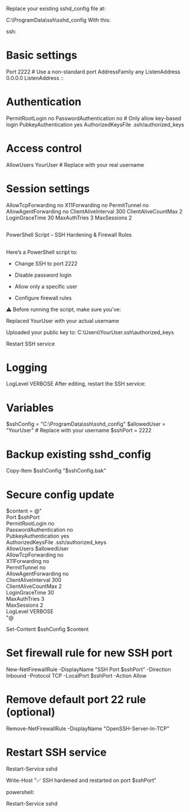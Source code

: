Replace your existing sshd_config file at:


C:\ProgramData\ssh\sshd_config
With this:

ssh:

# Basic settings
Port 2222                   # Use a non-standard port
AddressFamily any
ListenAddress 0.0.0.0
ListenAddress ::

# Authentication
PermitRootLogin no
PasswordAuthentication no   # Only allow key-based login
PubkeyAuthentication yes
AuthorizedKeysFile .ssh/authorized_keys

# Access control
AllowUsers YourUser         # Replace with your real username

# Session settings
AllowTcpForwarding no
X11Forwarding no
PermitTunnel no
AllowAgentForwarding no
ClientAliveInterval 300
ClientAliveCountMax 2
LoginGraceTime 30
MaxAuthTries 3
MaxSessions 2
 ##

 PowerShell Script – SSH Hardening & Firewall Rules
##
 Here’s a PowerShell script to:

- Change SSH to port 2222

- Disable password login

- Allow only a specific user

- Configure firewall rules

⚠️ Before running the script, make sure you’ve:

Replaced YourUser with your actual username

Uploaded your public key to:
C:\Users\YourUser\.ssh\authorized_keys

Restart SSH service
# Logging
LogLevel VERBOSE
After editing, restart the SSH service:
# Variables
$sshConfig = "C:\ProgramData\ssh\sshd_config"
$allowedUser = "YourUser"  # Replace with your username
$sshPort = 2222

# Backup existing sshd_config
Copy-Item $sshConfig "$sshConfig.bak"

# Secure config update
$content = @"  
Port $sshPort  
PermitRootLogin no  
PasswordAuthentication no  
PubkeyAuthentication yes  
AuthorizedKeysFile .ssh/authorized_keys  
AllowUsers $allowedUser  
AllowTcpForwarding no  
X11Forwarding no  
PermitTunnel no  
AllowAgentForwarding no  
ClientAliveInterval 300  
ClientAliveCountMax 2  
LoginGraceTime 30  
MaxAuthTries 3  
MaxSessions 2  
LogLevel VERBOSE  
"@  

Set-Content $sshConfig $content

# Set firewall rule for new SSH port
New-NetFirewallRule -DisplayName "SSH Port $sshPort" -Direction Inbound -Protocol TCP -LocalPort $sshPort -Action Allow

# Remove default port 22 rule (optional)
Remove-NetFirewallRule -DisplayName "OpenSSH-Server-In-TCP"

# Restart SSH service
Restart-Service sshd

Write-Host "✅ SSH hardened and restarted on port $sshPort"


powershell:

Restart-Service sshd
